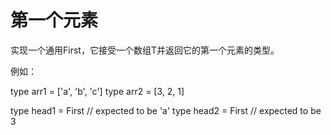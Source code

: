 # 第一个元素
实现一个通用First<T>，它接受一个数组T并返回它的第一个元素的类型。

例如：

type arr1 = ['a', 'b', 'c']
type arr2 = [3, 2, 1]

type head1 = First<arr1> // expected to be 'a'
type head2 = First<arr2> // expected to be 3